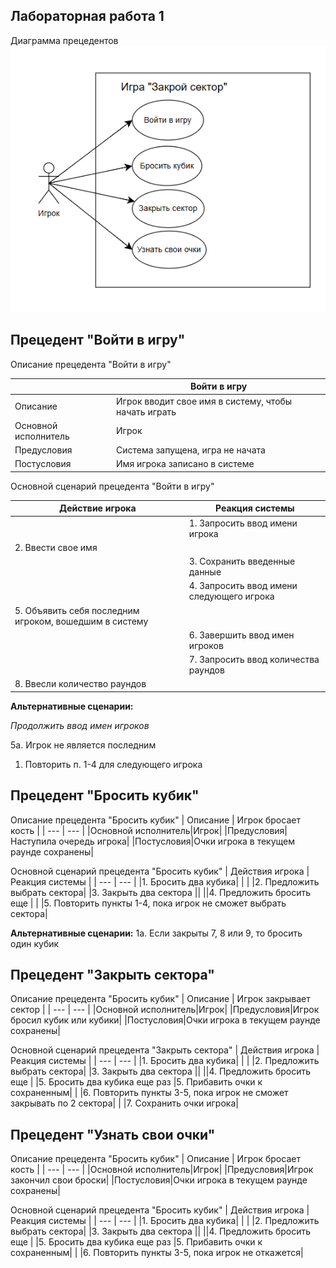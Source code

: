## Лабораторная работа 1 
Диаграмма прецедентов 
![Диаграмма прецедентов](images/%D0%B4%D0%B8%D0%B0%D0%B3%D1%80%D0%B0%D0%BC%D0%BC%D0%B0%20%D0%BF%D1%80%D0%B5%D1%86%D0%B5%D0%B4%D0%B5%D0%BD%D1%82%D0%BE%D0%B2.png)
## Прецедент "Войти в игру"

Описание прецедента "Войти в игру"

| | Войти в игру |
|---|---|
| Описание | Игрок вводит свое имя в систему, чтобы начать играть |
| Основной исполнитель | Игрок |
| Предусловия | Система запущена, игра не начата |
| Постусловия | Имя игрока записано в системе |

Основной сценарий прецедента "Войти в игру"

| Действие игрока | Реакция системы |
| --- | --- |
| | 1. Запросить ввод имени игрока |
| 2. Ввести свое имя | |
| | 3. Сохранить введенные данные |
| | 4. Запросить ввод имени следующего игрока |
| 5. Объявить себя последним игроком, вошедшим в систему | |
| | 6. Завершить ввод имен игроков |
| | 7. Запросить ввод количества раундов |
|8. Ввесли количество раундов | |

**Альтернативные сценарии:**

*Продолжить ввод имен игроков*

5а. Игрок не является последним
  1. Повторить п. 1-4 для следующего игрока

## Прецедент "Бросить кубик"
Описание прецедента "Бросить кубик"
| Описание | Игрок бросает кость |
| --- | --- |
|Основной исполнитель|Игрок|
|Предусловия|Наступила очередь игрока|
|Постусловия|Очки игрока в текущем раунде сохранены|

Основной сценарий прецедента "Бросить кубик"
|  Действия игрока | Реакция системы |
| --- | --- |
|1. Бросить два кубика| |
| |2. Предложить выбрать сектора|
|3. Закрыть два сектора ||
||4. Предложить бросить еще |
| |5. Повторить пункты 1-4, пока игрок не сможет выбрать сектора|

**Альтернативные сценарии:**
1а. Если закрыты 7, 8 или 9, то бросить один кубик

## Прецедент "Закрыть сектора"
Описание прецедента "Бросить кубик"
| Описание | Игрок закрывает сектор |
| --- | --- |
|Основной исполнитель|Игрок|
|Предусловия|Игрок бросил кубик или кубики|
|Постусловия|Очки игрока в текущем раунде сохранены|

Основной сценарий прецедента "Закрыть сектора"
|  Действия игрока | Реакция системы |
| --- | --- |
|1. Бросить два кубика| |
| |2. Предложить выбрать сектора|
|3. Закрыть два сектора ||
||4. Предложить бросить еще |
|5. Бросить два кубика еще раз |5. Прибавить очки к сохраненным|
| |6. Повторить пункты 3-5, пока игрок не сможет закрывать по 2 сектора|
| |7. Сохранить очки игрока|


## Прецедент "Узнать свои очки"
Описание прецедента "Бросить кубик"
| Описание | Игрок бросает кость |
| --- | --- |
|Основной исполнитель|Игрок|
|Предусловия|Игрок закончил свои броски|
|Постусловия|Очки игрока в текущем раунде сохранены|

Основной сценарий прецедента "Бросить кубик"
|  Действия игрока | Реакция системы |
| --- | --- |
|1. Бросить два кубика| |
| |2. Предложить выбрать сектора|
|3. Закрыть два сектора ||
||4. Предложить бросить еще |
|5. Бросить два кубика еще раз |5. Прибавить очки к сохраненным|
| |6. Повторить пункты 3-5, пока игрок не откажется|
